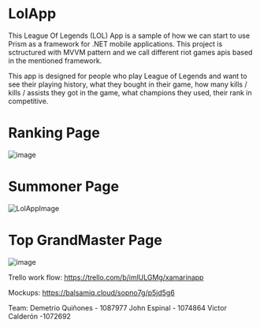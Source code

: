 # LolApp

This League Of Legends (LOL) App is a sample of how we can start to use Prism as a framework for .NET mobile applications. This project is sctructured with MVVM pattern and we call different riot games apis based in the mentioned framework.

This app is designed for people who play League of Legends and want to see their playing history, what they bought in their game, how many kills / kills / assists they got in the game, what champions they used, their rank in competitive.

# Ranking Page
![image](https://user-images.githubusercontent.com/52639107/112684213-115d0e00-8e49-11eb-80e9-8fbcef36558a.png)

# Summoner Page
![LolAppImage](https://user-images.githubusercontent.com/52285339/112706096-62382b00-8e78-11eb-870c-405026bedbbd.png)

# Top GrandMaster Page
![image](https://user-images.githubusercontent.com/52639107/112708035-e513b280-8e85-11eb-9702-1831e73a505d.png)


Trello work flow:
https://trello.com/b/imlULGMg/xamarinapp

Mockups: 
https://balsamiq.cloud/sopno7g/p5jd5g6 

Team:
Demetrio Quiñones - 1087977
John Espinal - 1074864
Victor Calderón -1072692

